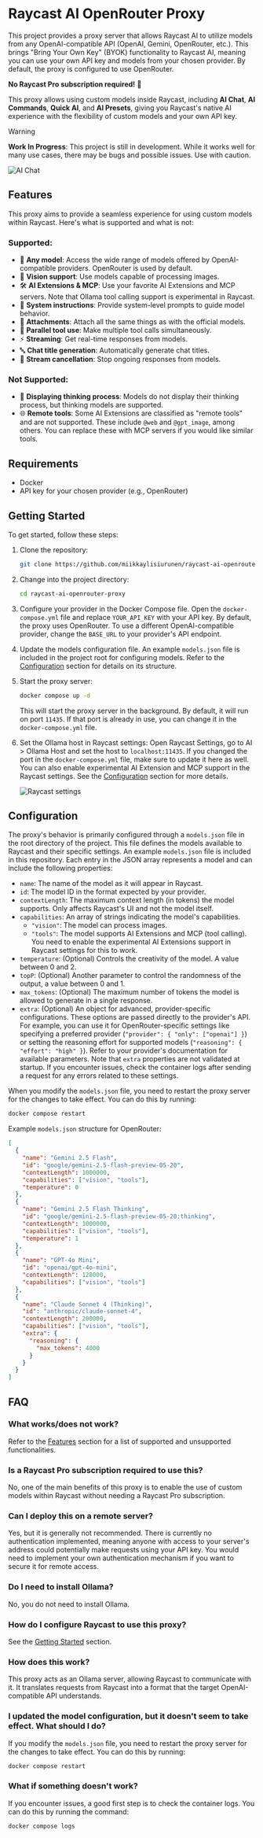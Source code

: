 # Raycast AI OpenRouter Proxy

This project provides a proxy server that allows Raycast AI to utilize models from any OpenAI-compatible API (OpenAI, Gemini, OpenRouter, etc.). This brings "Bring Your Own Key" (BYOK) functionality to Raycast AI, meaning you can use your own API key and models from your chosen provider. By default, the proxy is configured to use OpenRouter.

**No Raycast Pro subscription required!** 🎉

This proxy allows using custom models inside Raycast, including **AI Chat**, **AI Commands**, **Quick AI**, and **AI Presets**, giving you Raycast's native AI experience with the flexibility of custom models and your own API key.

> [!WARNING]
>
> **Work In Progress**: This project is still in development. While it works well for many use cases, there may be bugs and possible issues. Use with caution.

![AI Chat](./assets/ai-chat.jpg)

## Features

This proxy aims to provide a seamless experience for using custom models within Raycast. Here's what is supported and what is not:

### Supported:

- 🧠 **Any model**: Access the wide range of models offered by OpenAI-compatible providers. OpenRouter is used by default.
- 👀 **Vision support**: Use models capable of processing images.
- 🛠️ **AI Extensions & MCP**: Use your favorite AI Extensions and MCP servers. Note that Ollama tool calling support is experimental in Raycast.
- 📝 **System instructions**: Provide system-level prompts to guide model behavior.
- 📎 **Attachments**: Attach all the same things as with the official models.
- 🔨 **Parallel tool use**: Make multiple tool calls simultaneously.
- ⚡ **Streaming**: Get real-time responses from models.
- 🔤 **Chat title generation**: Automatically generate chat titles.
- 🛑 **Stream cancellation**: Stop ongoing responses from models.

### Not Supported:

- 💭 **Displaying thinking process**: Models do not display their thinking process, but thinking models are supported.
- 🌐 **Remote tools**: Some AI Extensions are classified as "remote tools" and are not supported. These include `@web` and `@gpt_image`, among others. You can replace these with MCP servers if you would like similar tools.

## Requirements

- Docker
- API key for your chosen provider (e.g., OpenRouter)

## Getting Started

To get started, follow these steps:

1. Clone the repository:

   ```bash
   git clone https://github.com/miikkaylisiurunen/raycast-ai-openrouter-proxy.git
   ```

2. Change into the project directory:

   ```bash
   cd raycast-ai-openrouter-proxy
   ```

3. Configure your provider in the Docker Compose file. Open the `docker-compose.yml` file and replace `YOUR_API_KEY` with your API key. By default, the proxy uses OpenRouter. To use a different OpenAI-compatible provider, change the `BASE_URL` to your provider's API endpoint.

4. Update the models configuration file. An example `models.json` file is included in the project root for configuring models. Refer to the [Configuration](#configuration) section for details on its structure.

5. Start the proxy server:

   ```bash
   docker compose up -d
   ```

   This will start the proxy server in the background. By default, it will run on port `11435`. If that port is already in use, you can change it in the `docker-compose.yml` file.

6. Set the Ollama host in Raycast settings: Open Raycast Settings, go to AI > Ollama Host and set the host to `localhost:11435`. If you changed the port in the `docker-compose.yml` file, make sure to update it here as well. You can also enable experimental AI Extension and MCP support in the Raycast settings. See the [Configuration](#configuration) section for more details.

   ![Raycast settings](./assets/raycast-settings.jpg)

## Configuration

The proxy's behavior is primarily configured through a `models.json` file in the root directory of the project. This file defines the models available to Raycast and their specific settings. An example `models.json` file is included in this repository. Each entry in the JSON array represents a model and can include the following properties:

- `name`: The name of the model as it will appear in Raycast.
- `id`: The model ID in the format expected by your provider.
- `contextLength`: The maximum context length (in tokens) the model supports. Only affects Raycast's UI and not the model itself.
- `capabilities`: An array of strings indicating the model's capabilities.
  - `"vision"`: The model can process images.
  - `"tools"`: The model supports AI Extensions and MCP (tool calling). You need to enable the experimental AI Extensions support in Raycast settings for this to work.
- `temperature`: (Optional) Controls the creativity of the model. A value between 0 and 2.
- `topP`: (Optional) Another parameter to control the randomness of the output, a value between 0 and 1.
- `max_tokens`: (Optional) The maximum number of tokens the model is allowed to generate in a single response.
- `extra`: (Optional) An object for advanced, provider-specific configurations. These options are passed directly to the provider's API. For example, you can use it for OpenRouter-specific settings like specifying a preferred provider (`"provider": { "only": ["openai"] }`) or setting the reasoning effort for supported models (`"reasoning": { "effort": "high" }`). Refer to your provider's documentation for available parameters. Note that `extra` properties are not validated at startup. If you encounter issues, check the container logs after sending a request for any errors related to these settings.

When you modify the `models.json` file, you need to restart the proxy server for the changes to take effect. You can do this by running:

```bash
docker compose restart
```

Example `models.json` structure for OpenRouter:

```json
[
  {
    "name": "Gemini 2.5 Flash",
    "id": "google/gemini-2.5-flash-preview-05-20",
    "contextLength": 1000000,
    "capabilities": ["vision", "tools"],
    "temperature": 0
  },
  {
    "name": "Gemini 2.5 Flash Thinking",
    "id": "google/gemini-2.5-flash-preview-05-20:thinking",
    "contextLength": 1000000,
    "capabilities": ["vision", "tools"],
    "temperature": 1
  },
  {
    "name": "GPT-4o Mini",
    "id": "openai/gpt-4o-mini",
    "contextLength": 128000,
    "capabilities": ["vision", "tools"]
  },
  {
    "name": "Claude Sonnet 4 (Thinking)",
    "id": "anthropic/claude-sonnet-4",
    "contextLength": 200000,
    "capabilities": ["vision", "tools"],
    "extra": {
      "reasoning": {
        "max_tokens": 4000
      }
    }
  }
]
```

## FAQ

### What works/does not work?

Refer to the [Features](#features) section for a list of supported and unsupported functionalities.

### Is a Raycast Pro subscription required to use this?

No, one of the main benefits of this proxy is to enable the use of custom models within Raycast without needing a Raycast Pro subscription.

### Can I deploy this on a remote server?

Yes, but it is generally not recommended. There is currently no authentication implemented, meaning anyone with access to your server's address could potentially make requests using your API key. You would need to implement your own authentication mechanism if you want to secure it for remote access.

### Do I need to install Ollama?

No, you do not need to install Ollama.

### How do I configure Raycast to use this proxy?

See the [Getting Started](#getting-started) section.

### How does this work?

This proxy acts as an Ollama server, allowing Raycast to communicate with it. It translates requests from Raycast into a format that the target OpenAI-compatible API understands.

### I updated the model configuration, but it doesn't seem to take effect. What should I do?

If you modify the `models.json` file, you need to restart the proxy server for the changes to take effect. You can do this by running:

```bash
docker compose restart
```

### What if something doesn't work?

If you encounter issues, a good first step is to check the container logs. You can do this by running the command:

```bash
docker compose logs
```
